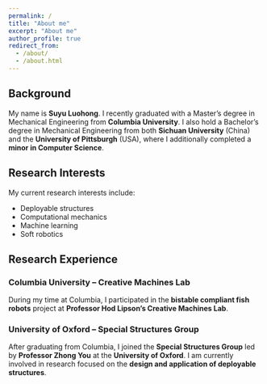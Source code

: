 ```yaml
---
permalink: /
title: "About me"
excerpt: "About me"
author_profile: true
redirect_from: 
  - /about/
  - /about.html
---
```

## Background

My name is **Suyu Luohong**. I recently graduated with a Master’s degree in Mechanical Engineering from **Columbia University**. I also hold a Bachelor’s degree in Mechanical Engineering from both **Sichuan University** (China) and the **University of Pittsburgh** (USA), where I additionally completed a **minor in Computer Science**.

## Research Interests

My current research interests include:

- Deployable structures   
- Computational mechanics  
- Machine learning
- Soft robotics  

## Research Experience

### Columbia University – Creative Machines Lab

During my time at Columbia, I participated in the **bistable compliant fish robots** project at **Professor Hod Lipson’s Creative Machines Lab**.

### University of Oxford – Special Structures Group

After graduating from Columbia, I joined the **Special Structures Group** led by **Professor Zhong You** at the **University of Oxford**. I am currently involved in research focused on the **design and application of deployable structures**.

